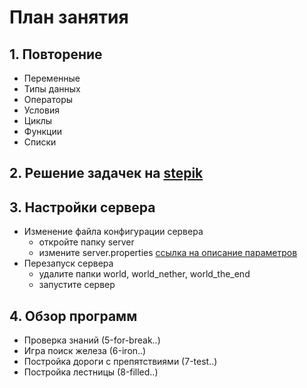 # План занятия

## 1. Повторение

* Переменные
* Типы данных
* Операторы
* Условия
* Циклы
* Функции
* Списки

## 2. Решение задачек на [stepik](https://stepik.org/course/63085/promo)

## 3. Настройки сервера

* Изменение файла конфигурации сервера
  * откройте папку server 
  * измените server.properties [ссылка на описание параметров](https://4systems.ru/inf/force-gamemode-chto-jeto/)
* Перезапуск сервера
  * удалите папки world, world_nether, world_the_end
  * запустите сервер

## 4. Обзор программ

* Проверка знаний (5-for-break..)
* Игра поиск железа (6-iron..)
* Постройка дороги с препятствиями (7-test..)
* Постройка лестницы (8-filled..)
